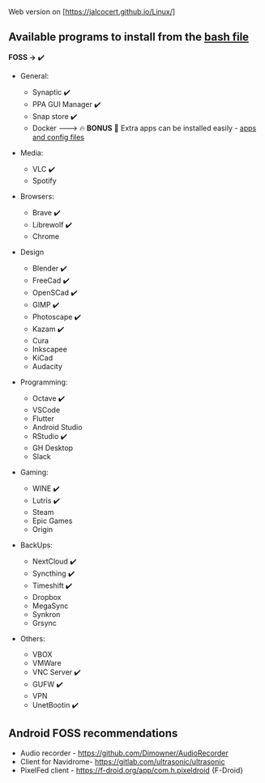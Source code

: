 Web version on [https://jalcocert.github.io/Linux/]

## Available programs to install from the [bash file](https://github.com/JAlcocerT/Linux/blob/main/Ubuntu_installations_bash)

**FOSS ->** :heavy_check_mark:

* General:
    * Synaptic  :heavy_check_mark:
    * PPA GUI Manager :heavy_check_mark:
    * Snap store :heavy_check_mark:
    * Docker ---> :fire: **BONUS** :rocket: Extra apps can be installed easily - [apps and config files](https://github.com/JAlcocerT/Docker)
    
* Media:
    * VLC :heavy_check_mark:
    * Spotify
    
* Browsers:
    * Brave :heavy_check_mark:
    * Librewolf :heavy_check_mark:
    * Chrome
    
* Design
    * Blender :heavy_check_mark:
    * FreeCad :heavy_check_mark:
    * OpenSCad :heavy_check_mark:
    * GIMP :heavy_check_mark:
    * Photoscape :heavy_check_mark:
    * Kazam :heavy_check_mark:
    * Cura
    * Inkscapee
    * KiCad
    * Audacity
    
* Programming:
   * Octave :heavy_check_mark:
   * VSCode
   * Flutter
   * Android Studio
   * RStudio :heavy_check_mark:
   * GH Desktop
   * Slack
   
* Gaming:
    * WINE :heavy_check_mark:
    * Lutris :heavy_check_mark:
    * Steam
    * Epic Games
    * Origin
    
* BackUps:
   * NextCloud :heavy_check_mark:
   * Syncthing  :heavy_check_mark:
   * Timeshift :heavy_check_mark:
   * Dropbox
   * MegaSync
   * Synkron
   * Grsync
   
* Others:
   * VBOX
   * VMWare
   * VNC Server :heavy_check_mark:
   * GUFW :heavy_check_mark:
   * VPN 
   * UnetBootin :heavy_check_mark:
   
   
## Android FOSS recommendations

* Audio recorder - https://github.com/Dimowner/AudioRecorder
* Client for Navidrome- https://gitlab.com/ultrasonic/ultrasonic
* PixelFed client - https://f-droid.org/app/com.h.pixeldroid {F-Droid}
    
